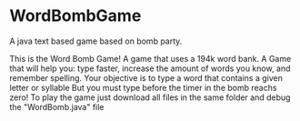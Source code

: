 # WordBombGame
A java text based game based on bomb party.

This is the Word Bomb Game!
A game that uses a 194k word bank.
A Game that will help you:
type faster, increase the amount of words you know, and remember spelling.
Your objective is to type a word that contains a given letter or syllable
But you must type before the timer in the bomb reachs zero!
To play the game just download all files in the same folder and debug the "WordBomb.java" file
